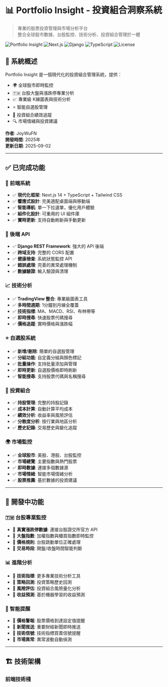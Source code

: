 # 📊 Portfolio Insight - 投資組合洞察系統

> 專業的股票投資管理與市場分析平台  
> 整合全球股市數據、台股監控、技術分析、投資組合管理於一體

![Portfolio Insight](https://img.shields.io/badge/Version-2.0.0-blue.svg)
![Next.js](https://img.shields.io/badge/Next.js-14-black.svg)
![Django](https://img.shields.io/badge/Django-4.2-green.svg)
![TypeScript](https://img.shields.io/badge/TypeScript-5.0-blue.svg)
![License](https://img.shields.io/badge/License-MIT-yellow.svg)

## 🎯 **系統概述**

Portfolio Insight 是一個現代化的投資組合管理系統，提供：
- 🌍 全球股市即時監控
- 🇹🇼 台股大盤與漲跌停專業分析
- 📈 專業級 K線圖表與技術分析
- ⭐ 智能自選股管理
- 💼 投資組合績效追蹤
- 🔍 市場情緒與投資建議

**作者**: JoyWuFN  
**開發時間**: 2025年  
**更新日期**: 2025-09-02

---

## ✅ **已完成功能**

### **🎨 前端系統**
- ✅ **現代化框架**: Next.js 14 + TypeScript + Tailwind CSS
- ✅ **響應式設計**: 完美適配桌面端與移動端
- ✅ **智能導航**: 單一下拉選單，優化用戶體驗
- ✅ **組件化設計**: 可重用的 UI 組件庫
- ✅ **實時更新**: 支持自動刷新與手動更新

### **🔧 後端 API**
- ✅ **Django REST Framework**: 強大的 API 後端
- ✅ **跨域支持**: 完整的 CORS 配置
- ✅ **健康檢查**: 系統狀態監控 API
- ✅ **錯誤處理**: 完善的異常處理機制
- ✅ **數據驗證**: 輸入驗證與清理

### **📈 技術分析**
- ✅ **TradingView 整合**: 專業級圖表工具
- ✅ **多時間週期**: 1分鐘到月線全覆蓋
- ✅ **技術指標**: MA、MACD、RSI、布林帶等
- ✅ **即時搜尋**: 快速股票代碼搜尋
- ✅ **價格追蹤**: 實時價格與漲跌幅

### **⭐ 自選股系統**
- ✅ **新增/刪除**: 簡單的自選股管理
- ✅ **分組功能**: 自定義分組與顏色標記
- ✅ **批量操作**: 支持批量添加與管理
- ✅ **即時更新**: 自選股價格即時刷新
- ✅ **智能搜尋**: 支持股票代碼與名稱搜尋

### **💼 投資組合**
- ✅ **持股管理**: 完整的持股記錄
- ✅ **成本計算**: 自動計算平均成本
- ✅ **績效分析**: 收益率與風險評估
- ✅ **分散度分析**: 按行業與地區分析
- ✅ **歷史記錄**: 交易歷史與變化追蹤

### **🌍 市場監控**
- ✅ **全球股市**: 美股、港股、台股監控
- ✅ **市場總覽**: 主要指數與熱門股票
- ✅ **即時數據**: 連接多個數據源
- ✅ **市場情緒**: 智能市場情緒分析
- ✅ **股票推薦**: 基於數據的投資建議

---

## 🚧 **開發中功能**

### **🇹🇼 台股專業監控**
- 🔄 **真實漲跌停數據**: 連接台股證交所官方 API
- 🔄 **大盤指數**: 加權指數與櫃買指數即時監控
- 🔄 **價格規則**: 台股跳動單位正確處理
- 🔄 **交易時段**: 開盤/收盤時間智能判斷

### **📊 進階分析**
- 🔄 **技術指標**: 更多專業技術分析工具
- 🔄 **策略回測**: 投資策略歷史回測
- 🔄 **風險評估**: 投資組合風險量化分析
- 🔄 **收益預測**: 基於機器學習的收益預測

### **🔔 智能提醒**
- 🔄 **價格警報**: 股票價格到達設定值提醒
- 🔄 **新聞推送**: 重要財經新聞即時推送
- 🔄 **技術信號**: 技術指標買賣信號提醒
- 🔄 **市場異常**: 異常波動自動偵測

---

## 🏗️ **技術架構**

### **前端技術棧**
